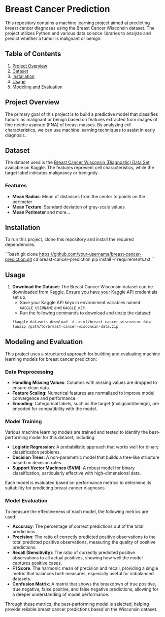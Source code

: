 # Breast Cancer Prediction

This repository contains a machine learning project aimed at predicting breast cancer diagnoses using the Breast Cancer Wisconsin dataset. The project utilizes Python and various data science libraries to analyze and predict whether a tumor is malignant or benign.

## Table of Contents
1. [Project Overview](#project-overview)
2. [Dataset](#dataset)
3. [Installation](#installation)
4. [Usage](#usage)
5. [Modeling and Evaluation](#modeling-and-evaluation)

## Project Overview
The primary goal of this project is to build a predictive model that classifies tumors as malignant or benign based on features extracted from images of fine needle aspirate (FNA) of breast masses. By analyzing cell characteristics, we can use machine learning techniques to assist in early diagnosis.

## Dataset
The dataset used is the [Breast Cancer Wisconsin (Diagnostic) Data Set](https://www.kaggle.com/datasets/uciml/breast-cancer-wisconsin-data), available on Kaggle. The features represent cell characteristics, while the target label indicates malignancy or benignity.

### Features
- **Mean Radius**: Mean of distances from the center to points on the perimeter
- **Mean Texture**: Standard deviation of gray-scale values
- **Mean Perimeter** and more...

## Installation
To run this project, clone this repository and install the required dependencies.

\```bash
git clone https://github.com/your-username/breast-cancer-prediction.git
cd breast-cancer-prediction
pip install -r requirements.txt 
\```

## Usage
1. **Download the Dataset**: The Breast Cancer Wisconsin dataset can be downloaded from Kaggle. Ensure you have your Kaggle API credentials set up.
   - Save your Kaggle API keys in environment variables named `KAGGLE_USERNAME` and `KAGGLE_KEY`.
   - Run the following commands to download and unzip the dataset:
   ```bash
   !kaggle datasets download -d uciml/breast-cancer-wisconsin-data
   !unzip /path/to/breast-cancer-wisconsin-data.zip

## Modeling and Evaluation

This project uses a structured approach for building and evaluating machine learning models for breast cancer prediction:

### Data Preprocessing
- **Handling Missing Values**: Columns with missing values are dropped to ensure clean data.
- **Feature Scaling**: Numerical features are normalized to improve model convergence and performance.
- **Encoding**: Categorical labels, such as the target (malignant/benign), are encoded for compatibility with the model.

### Model Training
Various machine learning models are trained and tested to identify the best-performing model for this dataset, including:
- **Logistic Regression**: A probabilistic approach that works well for binary classification problems.
- **Decision Trees**: A non-parametric model that builds a tree-like structure based on decision rules.
- **Support Vector Machines (SVM)**: A robust model for binary classification, particularly effective with high-dimensional data.

Each model is evaluated based on performance metrics to determine its suitability for predicting breast cancer diagnoses.

### Model Evaluation
To measure the effectiveness of each model, the following metrics are used:

- **Accuracy**: The percentage of correct predictions out of the total predictions.
- **Precision**: The ratio of correctly predicted positive observations to the total predicted positive observations, measuring the quality of positive predictions.
- **Recall (Sensitivity)**: The ratio of correctly predicted positive observations to all actual positives, showing how well the model captures positive cases.
- **F1 Score**: The harmonic mean of precision and recall, providing a single metric that balances both measures, especially useful for imbalanced datasets.
- **Confusion Matrix**: A matrix that shows the breakdown of true positive, true negative, false positive, and false negative predictions, allowing for a deeper understanding of model performance.

Through these metrics, the best-performing model is selected, helping provide reliable breast cancer predictions based on the Wisconsin dataset.

